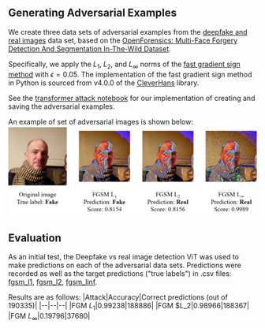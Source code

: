 ## Generating Adversarial Examples
We create three data sets of adversarial examples from the [deepfake and real images](https://www.kaggle.com/datasets/manjilkarki/deepfake-and-real-images) data set, based on the [OpenForensics: Multi-Face Forgery Detection And Segmentation In-The-Wild Dataset](https://zenodo.org/records/5528418#.YpdlS2hBzDd).

Specifically, we apply the $L_1$, $L_2$, and $L_\infty$ norms of the [fast gradient sign method](https://arxiv.org/abs/1412.6572) with $\epsilon = 0.05$. The implementation of the fast gradient sign method in Python is sourced from v4.0.0 of the [CleverHans](https://github.com/cleverhans-lab/cleverhans/) library.

See the [transformer attack notebook](transformer-attack.ipynb) for our implementation of creating and saving the adversarial examples.

An example of set of adversarial images is shown below:
![original image and adversarial images](original_and_adversarial_fgsm.PNG)

## Evaluation
As an initial test, the Deepfake vs real image detection ViT was used to make predictions on each of the adversarial data sets. Predictions were recorded as well as the target predictions ("true labels") in .csv files: [fgsm_l1](fgsm_l1.csv), [fgsm_l2](fgsm_l2.csv), [fgsm_linf](fgsm_linf.csv).

Results are as follows:
|Attack|Accuracy|Correct predictions (out of 190335)|
|--|--|--|
|FGM $L_1$|0.99238|188886|
|FGM $L_2|0.98966|188367|
|FGM $L_\infty$|0.19796|37680|
